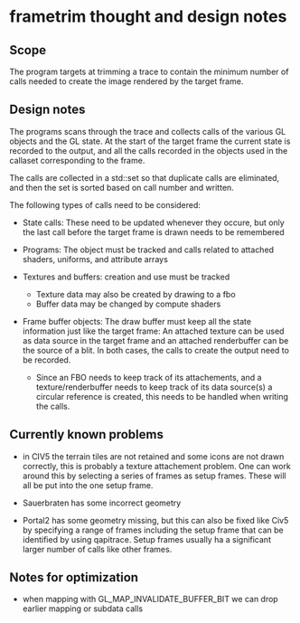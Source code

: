 # frametrim thought and design notes

## Scope

The program targets at trimming a trace to contain the minimum number
of calls needed to create the image rendered by the target frame.

## Design notes

The programs scans through the trace and collects calls of the various
GL objects and the GL state. At the start of the target frame the
current state is recorded to the output, and all the calls recorded in
the objects used in the callaset corresponding to the frame.

The calls are collected in a std::set so that duplicate calls are
eliminated, and then the set is sorted based on call number and written.


The following types of calls need to be considered:

* State calls: These need to be updated whenever they occure, but only the
  last call before the target frame is drawn needs to be remembered

* Programs: The object must be tracked and calls related to attached
  shaders, uniforms, and attribute arrays

* Textures and buffers: creation and use must be tracked
  - Texture data may also be created by drawing to a fbo
  - Buffer data may be changed by compute shaders

* Frame buffer objects:
  The draw buffer must keep all the state information just like the target
  frame: An attached texture can be used as data source in the target frame
  and an attached renderbuffer can be the source of a blit. In both cases,
  the calls to create the output need to be recorded.
  - Since an FBO needs to keep track of its attachements, and a
    texture/renderbuffer needs to keep track of its data source(s)  a circular
    reference is created, this needs to be handled when writing the calls.

## Currently known problems

* in CIV5 the terrain tiles are not retained and some icons are not drawn
  correctly, this is probably a texture attachement problem. One can work
  around this by selecting a series of frames as setup frames. These will
  all be put into the one setup frame.

* Sauerbraten has some incorrect geometry

* Portal2 has some geometry missing, but this can also be fixed like Civ5
  by specifying a range of frames including the setup frame that can be
  identified by using qapitrace. Setup frames usually ha a significant larger
  number of calls like other frames.
## Notes for optimization

* when mapping with GL_MAP_INVALIDATE_BUFFER_BIT we can drop earlier mapping
  or subdata calls


